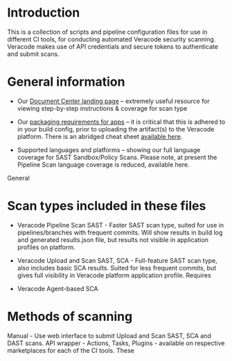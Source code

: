 # Introduction

This is a collection of scripts and pipeline configuration files for use in different CI tools, for conducting automated Veracode security scanning. Veracode makes use of API credentials and secure tokens to authenticate and submit scans.

# General information

- Our [Document Center landing page](https://docs.veracode.com/) – extremely useful resource for viewing step-by-step instructions & coverage for scan type

- Our [packaging requirements for apps](https://docs.veracode.com/r/compilation_packaging) – it is critical that this is adhered to in your build config, prior to uploading the artifact(s) to the Veracode platform. There is an abridged cheat sheet [available here](https://nhinv11.github.io/#/).

- Supported languages and platforms – showing our full language coverage for SAST Sandbox/Policy Scans. Please note, at present the Pipeline Scan language coverage is reduced, available here.

General 

# Scan types included in these files

- Veracode Pipeline Scan SAST - Faster SAST scan type, suited for use in pipelines/branches with frequent commits. Will show results in build log and generated results.json file, but results not visible in application profiles on platform.

- Veracode Upload and Scan SAST, SCA - Full-feature SAST scan type, also includes basic SCA results. Suited for less frequent commits, but gives full visibility in Veracode platform application profile. Requires

- Veracode Agent-based SCA



# Methods of scanning
Manual - Use web interface to submit Upload and Scan SAST, SCA and DAST scans.
API wrapper - 
Actions, Tasks, Plugins - available on respective marketplaces for each of the CI tools. These 




